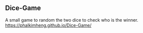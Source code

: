 ## Dice-Game
A small game to random the two dice to check who is the winner.
https://phalkimheng.github.io/Dice-Game/
